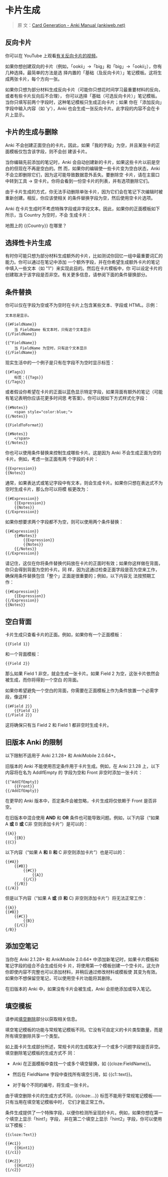 # 卡片生成

> 原
> 文：[Card Generation - Anki Manual (ankiweb.net)](https://docs.ankiweb.net/templates/generation.html)

<!-- toc -->

## 反向卡片

你可以在 YouTube 上观看[有关反向卡片的视频](http://www.youtube.com/watch?v=DnbKwHEQ1mA&yt:cc=on)。

如果你想创建双向的卡片（例如，「ookii」→「big」和「big」→「ookii」），你有几种选择。最简单的方法是选
择内置的「基础（及反向卡片）」笔记模板。这将生成两张卡片，每个方向一张。

如果你只想为部分材料生成反向卡片（可能你只想花时间学习最重要材料的反向，或者有些卡片反向后不合理），
你可以选择「基础（可选反向卡片）」笔记模板。当你只填写前两个字段时，这种笔记模板只生成正向卡片；如果
你在「添加反向」字段中输入内容（如 'y'），Anki 也会生成一张反向卡片。此字段的内容不会在卡片上显示。

## 卡片的生成与删除

Anki 不会创建正面空白的卡片。因此，如果「我的字段」为空，并且某张卡的正面模板仅包含该字段，则不会创
建该卡片。

当你编辑先前添加的笔记时，Anki 会自动创建新的卡片，如果这些卡片以前是空白的但现在不再是空白的。然
而，如果你的编辑使一些卡片变为空白状态，Anki 不会立即删除它们，因为这可能导致数据意外丢失。要删除空
卡片，请在主窗口中转到工具 → 空卡片。你将会看到一份空卡片的列表，并有选项删除它们。

由于卡片生成的方式，你无法手动删除单张卡片，因为它们会在笔记下次编辑时被重新创建。相反，你应该使相关
的条件替换字段为空，然后使用空卡片选项。

Anki 在卡片生成时不考虑特殊字段或非字段文本。因此，如果你的正面模板如下所示，当 Country 为空时，不会
生成卡片：

地图上的 {{Country}} 在哪里？

## 选择性卡片生成

有时你可能只想为部分材料生成额外的卡片，比如测试你回忆一组中最重要词汇的能力。你可以通过在笔记中添加
一个额外字段，并在你希望生成额外卡片的笔记中填入一些文本（如 "1"）来实现此目的。然后在卡片模板中，你
可以设定卡片的创建取决于该字段是否非空。有关更多信息，请参阅下面的条件替换部分。

## 条件替换

你可以仅在字段为空或不为空时在卡片上包含某些文本、字段或 HTML。示例：

    文本总是显示。

    {{#FieldName}}
        当 FieldName 有文本时，只有这个文本显示
    {{/FieldName}}

    {{^FieldName}}
        当 FieldName 为空时，只有这个文本显示
    {{/FieldName}}

现实生活中的一个例子是只有在字段不为空时显示标签：

    {{#Tags}}
        标签：{{Tags}}
    {{/Tags}}

或者假设你希望在卡片的正面以蓝色显示特定字段，如果背面有额外的笔记（可能有笔记表明你应该花更多时间思
考答案）。你可以按如下方式样式化字段：

    {{#Notes}}
        <span style="color:blue;">
    {{/Notes}}

    {{FieldToFormat}}

    {{#Notes}}
        </span>
    {{/Notes}}

你也可以使用条件替换来控制生成哪些卡片。这是因为 Anki 不会生成正面为空的卡片。例如，考虑一张正面有两
个字段的卡片：

    {{Expression}}
    {{Notes}}

通常，如果表达式或笔记字段中有文本，则会生成卡片。如果你只想在表达式不为空时生成卡片，那么你可以将模
板更改为：

    {{#Expression}}
        {{Expression}}
        {{Notes}}
    {{/Expression}}

如果你想要求两个字段都不为空，则可以使用两个条件替换：

    {{#Expression}}
        {{#Notes}}
            {{Expression}}
            {{Notes}}
        {{/Notes}}
    {{/Expression}}

请记住，这仅在你将条件替换代码放在卡片的正面时有效；如果你这样做在背面，你只会得到背面为空的卡片。同
样，因为这通过检查正面字段是否为空来工作，确保用条件替换包住「整个」正面是很重要的；例如，以下内容无
法按预期工作：

    {{#Expression}}
        {{Expression}}
    {{/Expression}}
    {{Notes}}

## 空白背面

卡片生成只查看卡片的正面。例如，如果你有一个正面模板：

    {{Field 1}}

和一个背面模板：

    {{Field 2}}

那么如果 Field 1 非空，就会生成一张卡片。如果 Field 2 为空，这张卡片依然会被生成，而你将得到一个空白
的背面。

如果你希望避免一个空白的背面，你需要在正面模板上作为条件放置一个必需字段，像这样：

    {{#Field 2}}
        {{Field 1}}
    {{/Field 2}}

这将确保只有当 Field 2 和 Field 1 都非空时生成卡片。

## 旧版本 Anki 的限制

以下限制不适用于 Anki 2.1.28+ 和 AnkiMobile 2.0.64+。

旧版本的 Anki 不能使用否定条件用于卡片生成。例如，在 Anki 2.1.28 上，以下内容将在名为 AddIfEmpty 的
字段为空和 Front 非空时添加一张卡片：

    {{^AddIfEmpty}}
        {{Front}}
    {{/AddIfEmpty}}

在更早的 Anki 版本中，否定条件会被忽略，卡片生成将仅依赖于 Front 是否非空。

在旧版本中混合使用 **AND** 和 **OR** 条件也可能导致问题。例如，以下内容（“如果 A **或** B **或** C非
空则添加卡片”）是可以的：

    {{A}}
        {{B}}
    {{C}}

以下内容（“如果 A **和** B **和** C 非空则添加卡片”）也是可以的：

    {{#A}}
        {{#B}}
            {{#C}}
                {{A}}
            {{/C}}
        {{/B}}
    {{/A}}

但是以下内容（“如果 A **或** (B **和** C) 非空则添加卡片”）将无法正常工作：

    {{A}}
    {{#B}}
        {{#C}}
            {{B}}
        {{/C}}
    {/B}}

## 添加空笔记

当你在 Anki 2.1.28+ 和 AnkiMobile 2.0.64+ 中添加新笔记时，如果卡片模板和笔记字段的组合不会生成任何卡
片，将使用第一个模板创建一个空卡片。这允许你即使内容不完整也可以添加材料，并稍后通过修改材料或模板使
其变为有效。如果你不想保留空笔记，可以使用空卡片功能将其删除。

在旧版本的 Anki 中，如果没有卡片会被生成，Anki 会拒绝添加或导入笔记。

## 填空模板

请参阅[填空删除](../editing.md#完形填空)部分以获取相关信息。

填空笔记模板的功能与常规笔记模板不同。它没有可自定义的卡片类型数量，而是所有填空删除共享一个类型。

如上面卡片生成部分所述，常规卡片的生成取决于一个或多个问题字段是否非空。填空删除笔记模板的生成方式不
同：

- Anki 在正面模板中查找一个或多个填空替换，如 {{cloze:FieldName}}。

- 然后在 FieldName 字段中查找所有填空引用，如 {{c1::text}}。

- 对于每个不同的编号，将生成一张卡片。

由于填空删除卡片的生成方式不同，{{cloze:...}} 标签不能用于常规笔记模板——只有当用在填空笔记模板中时，
它们才能正常工作。

条件生成提供了一个特殊字段，以便你检测所呈现的卡片。例如，如果你想在第一个填空上显示「hint1」字段，
并在第二个填空上显示「hint2」字段，你可以使用以下模板：

    {{cloze:Text}}

    {{#c1}}
        {{Hint1}}
    {{/c1}}

    {{#c2}}
        {{Hint2}}
    {{/c2}}
